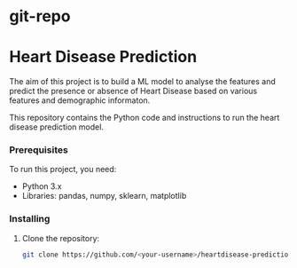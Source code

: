 # git-repo
# Heart Disease Prediction
The aim of this project is to build a ML model to analyse the features and predict the presence or absence of Heart Disease based on various features and demographic informaton.

This repository contains the Python code and instructions to run the heart disease prediction model.
### Prerequisites
To run this project, you need:
- Python 3.x
- Libraries: pandas, numpy, sklearn, matplotlib
### Installing
1. Clone the repository:
   ```bash
   git clone https://github.com/<your-username>/heartdisease-prediction.git
